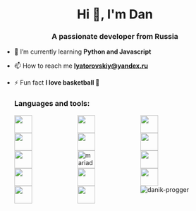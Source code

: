 <h1 align="center">Hi 👋, I'm Dan</h1>
<h3 align="center">A passionate developer from Russia</h3>

- 🌱 I’m currently learning **Python and Javascript**

- 📫 How to reach me **lyatorovskiy@yandex.ru**

- ⚡ Fun fact **I love basketball 🏀**


  <h3 align="left">Languages and tools:</h3>
    
    <img align="left" style="padding-right:100px;" width="40px" src="https://cdn.jsdelivr.net/gh/devicons/devicon/icons/python/python-original.svg"/>
    <img align="left" style="padding-right:100px;" width="40px" align="left" style="padding-right:100px;" width="40px" src="https://cdn.jsdelivr.net/gh/devicons/devicon/icons/javascript/javascript-original.svg"/>
    <img align="left" style="padding-right:100px;" width="40px" src="https://cdn.jsdelivr.net/gh/devicons/devicon/icons/html5/html5-original.svg" />
    <img align="left" style="padding-right:100px;" width="40px" src="https://cdn.jsdelivr.net/gh/devicons/devicon/icons/css3/css3-original.svg" />
    <img align="left" style="padding-right:100px;" width="40px" src="https://cdn.jsdelivr.net/gh/devicons/devicon/icons/cplusplus/cplusplus-original.svg" />
    <img align="left" style="padding-right:100px;" width="40px" src="https://cdn.jsdelivr.net/gh/devicons/devicon/icons/mysql/mysql-original.svg" />
    <img align="left" style="padding-right:100px;" width="40px" src="https://cdn.jsdelivr.net/gh/devicons/devicon/icons/postgresql/postgresql-original.svg" />
    <img align="left" style="padding-right:100px;" width="40px" src="https://www.vectorlogo.zone/logos/mariadb/mariadb-icon.svg" alt="mariadb" width="40" height="40"/>
    <img align="left" style="padding-right:100px;" width="40px" src="https://cdn.jsdelivr.net/gh/devicons/devicon/icons/git/git-original.svg" />
    <img align="left" style="padding-right:100px;" width="40px" src="https://cdn.jsdelivr.net/gh/devicons/devicon/icons/linux/linux-plain.svg" />
    <img align="left" style="padding-right:100px;" width="40px" src="https://cdn.jsdelivr.net/gh/devicons/devicon/icons/bash/bash-original.svg" />
    <img align="left" style="padding-right:100px;" width="40px" src="https://cdn.jsdelivr.net/gh/devicons/devicon/icons/docker/docker-plain.svg" />
    <img align="left" style="padding-right:100px;" width="40px" src="https://cdn.jsdelivr.net/gh/devicons/devicon/icons/kubernetes/kubernetes-plain.svg" />
    <img align="left" style="padding-right:100px;" width="40px" src="https://cdn.jsdelivr.net/gh/devicons/devicon/icons/figma/figma-original.svg" />


<p><img align="center" src="https://github-readme-stats.vercel.app/api/top-langs?username=danik-progger&show_icons=true&locale=en&layout=compact" alt="danik-progger" /></p>
